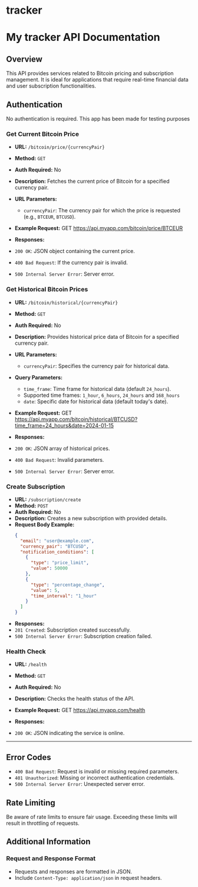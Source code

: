 # tracker

# My tracker API Documentation

## Overview
This API provides services related to Bitcoin pricing and subscription management. It is ideal for applications that require real-time financial data and user subscription functionalities.

## Authentication
No authentication is required. This app has been made for testing purposes

### Get Current Bitcoin Price
- **URL:** `/bitcoin/price/{currencyPair}`
- **Method:** `GET`
- **Auth Required:** No
- **Description:** Fetches the current price of Bitcoin for a specified currency pair.
- **URL Parameters:**
  - `currencyPair`: The currency pair for which the price is requested (e.g., `BTCEUR`, `BTCUSD`).
- **Example Request:**
GET https://api.myapp.com/bitcoin/price/BTCEUR

- **Responses:**
- `200 OK`: JSON object containing the current price.
- `400 Bad Request`: If the currency pair is invalid.
- `500 Internal Server Error`: Server error.

### Get Historical Bitcoin Prices
- **URL:** `/bitcoin/historical/{currencyPair}`
- **Method:** `GET`
- **Auth Required:** No
- **Description:** Provides historical price data of Bitcoin for a specified currency pair.
- **URL Parameters:**
  - `currencyPair`: Specifies the currency pair for historical data.
- **Query Parameters:**
  - `time_frame`: Time frame for historical data (default `24_hours`).
  - Supported time frames: `1_hour`, `6_hours`, `24_hours` and `168_hours`
  - `date`: Specific date for historical data (default today's date).
- **Example Request:** 
GET https://api.myapp.com/bitcoin/historical/BTCUSD?time_frame=24_hours&date=2024-01-15

- **Responses:**
- `200 OK`: JSON array of historical prices.
- `400 Bad Request`: Invalid parameters.
- `500 Internal Server Error`: Server error.

### Create Subscription
- **URL:** `/subscription/create`
- **Method:** `POST`
- **Auth Required:** No
- **Description:** Creates a new subscription with provided details.
- **Request Body Example:** 
  ```json
  {
    "email": "user@example.com",
    "currency_pair": "BTCUSD",
    "notification_conditions": [
      {
        "type": "price_limit",
        "value": 50000
      },
      {
        "type": "percentage_change",
        "value": 5,
        "time_interval": "1_hour"
      }
    ]
  }
- **Responses:**
- `201 Created`:  Subscription created successfully.
- `500 Internal Server Error`: Subscription creation failed.

### Health Check
- **URL:** `/health`
- **Method:** `GET`
- **Auth Required:** No
- **Description:** Checks the health status of the API.
- **Example Request:** 
GET https://api.myapp.com/health

- **Responses:**
- `200 OK`: JSON indicating the service is online.

---

## Error Codes
- `400 Bad Request`: Request is invalid or missing required parameters.
- `401 Unauthorized`: Missing or incorrect authentication credentials.
- `500 Internal Server Error`: Unexpected server error.

## Rate Limiting
Be aware of rate limits to ensure fair usage. Exceeding these limits will result in throttling of requests.

## Additional Information

### Request and Response Format
- Requests and responses are formatted in JSON.
- Include `Content-Type: application/json` in request headers.

